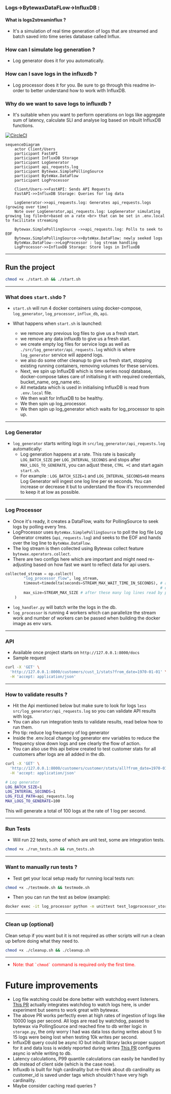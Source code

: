 ### Logs->BytewaxDataFLow->InfluxDB :

#### What is logs2streaminflux ?
- It's a simulation of real time generation of logs that are streamed and batch saved into time series database called Influx.

### How can I simulate log generation ?
- Log generator does it for you automatically.

### How can I save logs in the influxdb ?
- Log processor does it for you. Be sure to go through this readme in-order to better understand how to work with InfluxDB.

### Why do we want to save logs to influxdb ?
- It's suitable when you want to perform operations on logs like aggregate sum of latency, calculate SLI and analyse log based on inbuilt InfluxDB functions.


[![CircleCI](https://dl.circleci.com/status-badge/img/circleci/9zWYBESC2GpoCp5xDEXCRq/YUvD74ity3tinAomZ6Lpke/tree/main.svg?style=svg)](https://dl.circleci.com/status-badge/redirect/circleci/9zWYBESC2GpoCp5xDEXCRq/YUvD74ity3tinAomZ6Lpke/tree/main)

```mermaid
sequenceDiagram
    actor Client/Users
    participant FastAPI
    participant InfluxDB Storage
    participant LogGenerator
    participant api_requests.log
    participant Bytewax.SimplePollingSource
    participant ByteWax.DataFlow
    participant LogProcessor
    
    Client/Users->>FastAPI: Sends API Requests
    FastAPI->>InfluxDB Storage: Queries for log data

    LogGenerator->>api_requests.log: Generates api_requests.logs (growing over time)
    Note over LogGenerator,api_requests.log: LogGenerator simulating growing log file<br>based on a rate <br> that can be set in .env.local to facilitate streaming
    
    Bytewax.SimplePollingSource ->>api_requests.log: Polls to seek to EOF
    Bytewax.SimplePollingSource->>ByteWax.DataFlow: newly seeked logs
    ByteWax.DataFlow-->>LogProcessor : log stream handling
    LogProcessor->>InfluxDB Storage: Store logs in InfluxDB
```

---

## Run the project
```bash
chmod +x ./start.sh && ./start.sh
```

---

### What does `start.sh`do ?
- `start.sh` will run 4 docker containers using docker-compose, `log_generator`, `log_processor`, `influx_db`, `api`.
- What happens when `start.sh` is launched:

  - we remove any previous log files to give us a fresh start.
  - we remove any data influxdb to give us a fresh start.
  - we create empty log files for service logs as well as `./src/log_generator/api_requests.log` which is where `log_generator` service will append logs.
  - we also do some other cleanup to give us fresh start, stopping existing running containers, removing volumes for these services.
  - Next, we spin up InfluxDB which is time series nosql database, docker-compose takes care of initialising it with required credentials, bucket_name, org_name etc.
  - All metadata which is used in initialising InfluxDB is read from `.env.local` file.
  - We then wait for InfluxDB to be healthy.
  - We then spin up log_processor.
  - We then spin up log_generator which waits for log_processor to spin up.

---

### Log Generator
- `log_generator` starts writing logs in `src/log_generator/api_requests.log` automatically:
  - Log generation happens at a rate. This rate is basically `LOG_BATCH_SIZE` per `LOG_INTERVAL_SECONDS` and stops after `MAX_LOGS_TO_GENERATE`, you can adjust these, `CTRL +C` and start again `start.sh`. 
  - For example : `LOG_BATCH_SIZE=1` and `LOG_INTERVAL_SECONDS=60` means Log Generator will ingest one log line per `60` seconds. You can increase or decrease it but to understand the flow it's recommended to keep it at low as possible.

---

### Log Processor
  - Once it's ready, it creates a DataFlow, waits for PollingSource to seek logs by polling every 1ms.
  - LogProcessor uses `ByteWax.SimplePollingSource` to poll the log file Log Generator creates (`api_requests.log`) and seeks to the EOF and hands over the log line to `ByteWax.DataFlow`.
  - The log stream is then collected using Bytewax collect feature `bytewax.operators.collect`.
  - There are two configs here which are important and might need re-adjusting based on how fast we want to reflect data for api users.
```python
collected_stream = op.collect(
        "log_processor_flow", log_stream,
        timeout=timedelta(seconds=STREAM_MAX_WAIT_TIME_IN_SECONDS), # after these many seconds all lines read by polling source, stream of list of log lines is handed over to log_handler_cls.handle_log
                                                                    # or
        max_size=STREAM_MAX_SIZE # after these many log lines read by polling source, stream of list of log lines is handed over to log_handler_cls.handle_log
    )
```
  - `log_handler.py` will batch write the logs in the db.
  - `log_processor` is running 4 workers which can parallelize the stream work and number of workers can be passed when building the docker image as env vars.

---

### API
- Available once project starts on `http://127.0.0.1:8000/docs`
- Sample request
```bash
curl -X 'GET' \
  'http://127.0.0.1:8000/customers/cust_1/stats?from_date=1970-01-01' \
  -H 'accept: application/json'
```
---

### How to validate results ?
- Hit the Api mentioned below but make sure to look for logs `less src/log_generator/api_requests.log` so you can validate API results with logs.
- You can also run integration tests to validate results, read below how to run them.
- Pro tip: reduce log frequency of log generator
- Inside the .env.local change log generator env variables to reduce the frequency slow down logs and see clearly the flow of action.
- You can also use this api below created to test customer stats for all customers after logs are all added in the db.
```bash
curl -X 'GET' \
  'http://127.0.0.1:8000/customers/customer/stats/all?from_date=1970-01-01' \
  -H 'accept: application/json'
```

```bash
# Log generator
LOG_BATCH_SIZE=1
LOG_INTERVAL_SECONDS=1
LOG_FILE_PATH=api_requests.log
MAX_LOGS_TO_GENERATE=100
```
This will generate a total of 100 logs at the rate of 1 log per second.

---

### Run Tests
- Will run 22 tests, some of which are unit test, some are integration tests.
```bash
chmod +x ./run_tests.sh && run_tests.sh
```

---

### Want to manually run tests ?
- Test get your local setup ready for running local tests run:
```bash
chmod +x ./testmode.sh && testmode.sh
```
- Then you can run the test as below (example):
```bash
docker exec -it log_processor python -m unittest test_logprocessor_storage_integration.TestCustomerStatsIntegration.test_log_handler_and_storage
```

---

### Clean up (optional)
Clean setup if you want but it is not required as other scripts will run a clean up before doing what they need to.
```bash
chmod +x ./cleanup.sh && ./cleanup.sh
```

---

- <p style="color: red">Note: that <code>`chmod`</code> command is required only the first time.</p>

# Future improvements

- Log file watching could be done better with watchdog event listeners. [This PR](https://github.com/ashdaily/logstream2influx/pull/1) actually integrates watchdog to watch logs here, is under experiment but seems to work great with bytewax.
- The above PR works perfectly even at high rates of ingestion of logs like 10000 logs per second. All logs are read by watchdog, passed to bytewax via PollingSource and reached fine to db writer logic in `storage.py`, the only worry I had was data loss during writes about 5 to 15 logs were being lost when testing 10k writes per second.
- InfluxDB query could be async IO but inbuilt library lacks proper support for it and data loss is widely reported during writes [This PR](https://github.com/ashdaily/logstream2influx/pull/1) configures async io while writing to db.
- Latency calculations, P99 quantile calculations can easily be handled by db instead of client side (which is the case now).
- Influxdb is built for high cardinality but re-think about db cardinality as customer_id is saved under tags which shouldn't have very high cardinality.
- Maybe consider caching read queries ?
